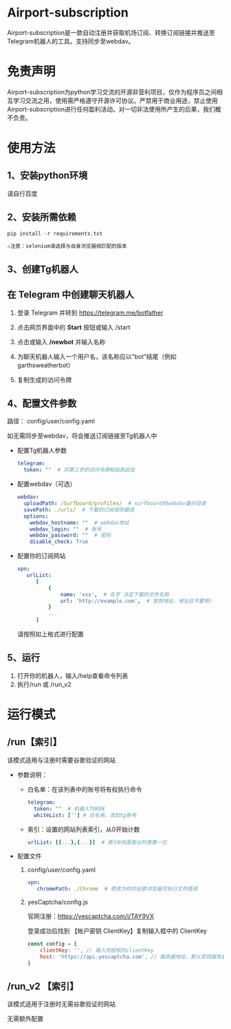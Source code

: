 # Airport-subscription

Airport-subscription是一款自动注册并获取机场订阅、转换订阅链接并推送至Telegram机器人的工具。支持同步至webdav。



# 免责声明

Airport-subscription为python学习交流的开源非营利项目，仅作为程序员之间相互学习交流之用，使用需严格遵守开源许可协议。严禁用于商业用途，禁止使用Airport-subscription进行任何盈利活动。对一切非法使用所产生的后果，我们概不负责。



# 使用方法

## 1、安装python环境

请自行百度



## 2、安装所需依赖

```python
pip install -r requirements.txt

⚠️注意：selenium请选择与自身浏览器相匹配的版本
```



## 3、创建Tg机器人

## 在 Telegram 中创建聊天机器人

1. 登录 Telegram 并转到 https://telegram.me/botfather

2. 点击网页界面中的 **Start** 按钮或输入 /start

3. 点击或输入 **/newbot** 并输入名称

4. 为聊天机器人输入一个用户名，该名称应以“bot”结尾（例如 garthsweatherbot）

5. 复制生成的访问令牌

   

## 4、配置文件参数

路径： config/user/config.yaml

如无需同步至webdav，将会推送订阅链接至Tg机器人中

- 配置Tg机器人参数

  ```yaml
  telegram:
    token: ""  # 将第三步的访问令牌粘贴到此处
  ```



- 配置webdav（可选）

  ```yaml
  webdav:
    uploadPath: /Surfboard/profiles/  # surfboard的webdav备份目录
    savePath: ./urls/  # 下载的订阅保存路径
    options:
      webdav_hostname: ""  # webdav地址
      webdav_login: ""  # 账号
      webdav_password: ""  # 密码
      disable_check: True
  ```

  

- 配置你的订阅网站

  ```yaml
  vpn:
     urlList:    
        [
            {
                name: 'xxx',  # 名字 决定下载的文件名称
                url: 'http://example.com',  # 官网地址，地址后不要带/
            }
            ...
        ]
  ```

  请按照如上格式进行配置



## 5、运行

1. 打开你的机器人，输入/help查看命令列表
2. 执行/run 或 /run_v2



# 运行模式

## /run【索引】

该模式适用与注册时需要谷歌验证的网站

- 参数说明：

  - 白名单：在该列表中的账号将有权执行命令

    ```yaml
    telegram:
      token: ""  # 机器人TOKEN
      whiteList: [''] # 白名单，添加tg账号
    ```

  - 索引：设置的网站列表索引，从0开始计数

    ```yaml
    urlList: [{...},{...}]  # 索引0则是取出列表第一位
    ```

  

- 配置文件

  1. config/user/config.yaml

     ```yaml
     vpn:
        chromePath: ./Chrome  # 修改为你的谷歌浏览器可执行文件路径
     ```

  2. yesCaptcha/config.js

     官网注册：https://yescaptcha.com/i/TAY9VX

     登录成功后找到 【帐户密钥 ClientKey】复制输入框中的 ClientKey

     ```js
     const config = {
         clientKey: '', // 输入你授权的clientKey
         host: 'https://api.yescaptcha.com', // 服务器地址，默认官网服务器	
     }
     ```



## /run_v2 【索引】

该模式适用于注册时无需谷歌验证的网站

无需额外配置
